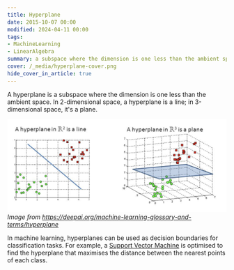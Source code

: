 ```yaml
---
title: Hyperplane
date: 2015-10-07 00:00
modified: 2024-04-11 00:00
tags:
- MachineLearning
- LinearAlgebra
summary: a subspace where the dimension is one less than the ambient space
cover: /_media/hyperplane-cover.png
hide_cover_in_article: true
---
```


A hyperplane is a subspace where the dimension is one less than the ambient space. In 2-dimensional space, a hyperplane is a line; in 3-dimensional space, it's a plane.

![Hyperplane](../_media/hyperplane-examples.png)
*Image from https://deepai.org/machine-learning-glossary-and-terms/hyperplane*

In machine learning, hyperplanes can be used as decision boundaries for classification tasks. For example, a [Support Vector Machine](../../../permanent/support-vector-machine.md) is optimised to find the hyperplane that maximises the distance between the nearest points of each class.